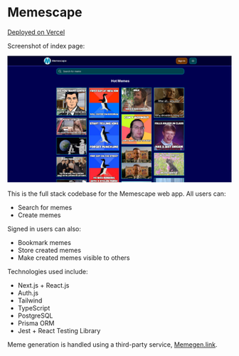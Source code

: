 # Memescape

[Deployed on Vercel](https://memescape-lj1zk54es-davsems-projects.vercel.app/)

Screenshot of index page:

![Memescape's index page](/documentation/index-page.png?raw=true)

This is the full stack codebase for the Memescape web app. All users can:
- Search for memes
- Create memes

Signed in users can also:
- Bookmark memes
- Store created memes
- Make created memes visible to others

Technologies used include:
- Next.js + React.js
- Auth.js
- Tailwind
- TypeScript
- PostgreSQL
- Prisma ORM
- Jest + React Testing Library

Meme generation is handled using a third-party service, [Memegen.link](https://memegen.link/).
